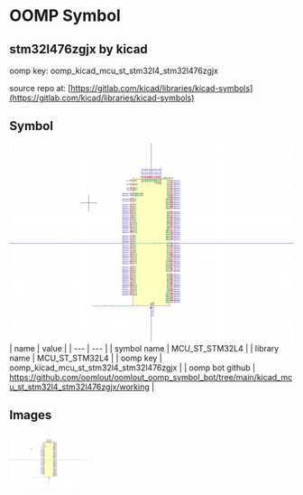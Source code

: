 # OOMP Symbol  
## stm32l476zgjx  by kicad  
  
oomp key: oomp_kicad_mcu_st_stm32l4_stm32l476zgjx  
  
source repo at: [https://gitlab.com/kicad/libraries/kicad-symbols](https://gitlab.com/kicad/libraries/kicad-symbols)  
## Symbol  
  
[![working.png](working_600.png)](working.png)  
| name | value | 
| --- | --- | 
| symbol name | MCU_ST_STM32L4 | 
| library name | MCU_ST_STM32L4 | 
| oomp key | oomp_kicad_mcu_st_stm32l4_stm32l476zgjx | 
| oomp bot github | https://github.com/oomlout/oomlout_oomp_symbol_bot/tree/main/kicad_mcu_st_stm32l4_stm32l476zgjx/working | 
## Images  
  
[![working.png](working_140.png)](working.png)  

